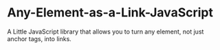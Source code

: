 # Any-Element-as-a-Link-JavaScript
A Little JavaScript library that allows you to turn any element, not just anchor tags, into links.
